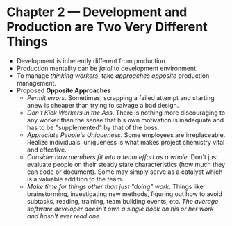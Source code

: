 # Chapter 2 — Development and Production are Two Very Different Things

* Development is inherently different from production.
* Production mentality can be _fatal_ to development environment.
* To manage _thinking workers_, take _approaches opposite_ production management.
* Proposed **Opposite Approaches**
    * _Permit errors_. Sometimes, scrapping a failed attempt and starting anew is cheaper than trying to salvage a bad design.
    * _Don't Kick Workers in the Ass_. There is nothing more discouraging to any worker than the sense that his own motivation is inadequate and has to be "supplemented" by that of the boss.
    * _Appreciate People's Uniqueness_. Some employees are irreplaceable. Realize individuals' uniqueness is what makes project chemistry vital and effective.
    * _Consider how members fit into a team effort as a whole_. Don't just evaluate people on their steady state characteristics (how much they can code or document). Some may simply serve as a catalyst which is a valuable addition to the team.
    * _Make time for things other than just "doing" work_. Things like brainstorming, investigating new methods, figuring out how to avoid subtasks, reading, training, team building events, etc. _The average software developer doesn't own a single book on his or her work and hasn't ever read one._
